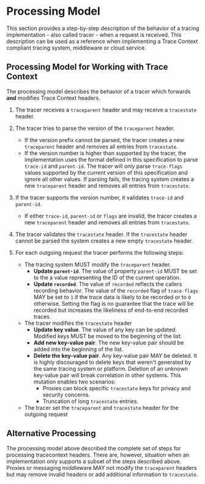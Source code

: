 # Processing Model

This section provides a step-by-step description of the behavior of a tracing implementation - also called tracer -  when a request is received. This description can be used as a reference when implementing a Trace Context compliant tracing system, middleware or cloud service.

## Processing Model for Working with Trace Context

The processing model describes the behavior of a tracer which forwards **and** modifies
Trace Context headers.

1. The tracer receives a `traceparent` header and may receive a `tracestate` header.
2. The tracer tries to parse the version of the `traceparent` header.
   - If the version prefix cannot be parsed, the tracer creates a new `traceparent`
     header and removes all entries from `tracestate`.
   - If the version number is higher than supported by the tracer,
  the implementation uses the format defined in this specification to parse
  `trace-id` and `parent-id`. The tracer will only parse `trace-flags` values
  supported by the current version of this specification and ignore all other
  values. If parsing fails, the tracing system creates a new `traceparent` header
  and removes all entries from `tracestate`.

3. If the tracer supports the version number, it validates `trace-id`
  and `parent-id`.
   - If either `trace-id`, `parent-id` or `flags`  are invalid,  the tracer
   creates a new `traceparent` header and removes all entries from `tracestate`.

4. The tracer validates the `tracestate` header. If the `tracestate` header cannot be parsed the system creates a new empty `tracestate` header.

5. For each outgoing request the tracer performs the following steps:

   - The tracing system MUST modify the `traceparent` header.
        - **Update `parent-id`**. The value of property `parent-id` MUST be set to        the a value representing the ID of the current operation.
        -  **Update `recorded`**. The value of `recorded` reflects the callers
            recording behavior. The value of the `recorded` flag of `trace-flags`
            MAY be set to `1` if the trace data is likely to be recorded or to `0` otherwise. Setting the flag is no guarantee that the trace will be recorded but increases the likeliness of end-to-end recorded traces.
    - The tracer modifies the `tracestate` header
        - **Update key value**. The value of any key can be updated. Modified keys
        MUST be moved to the beginning of the list. 
        - **Add new key-value pair**. The new key-value pair should be added into
        the beginning of the list.
        - **Delete the key-value pair**. Any key-value pair MAY be deleted. It is
        highly discouraged to delete keys that weren't generated by the same tracing
        system or platform. Deletion of an unknown key-value pair will break
        correlation in other systems. This mutation enables two scenarios:
            - Proxies can block specific `tracestate` keys for privacy and security
            concerns.
            - Truncation of long `tracestate` entries.
    - The tracer set the `traceparent` and `tracestate` header for the outgoing request


## Alternative Processing

The processing model above described the complete set of steps for processing tracecontext headers. There are, however, situation when an implementation only supports a subset of the steps described above. Proxies or messaging middleware MAY not modify the `traceparent` headers but may remove invalid headers or add additional information to `tracestate`. 
